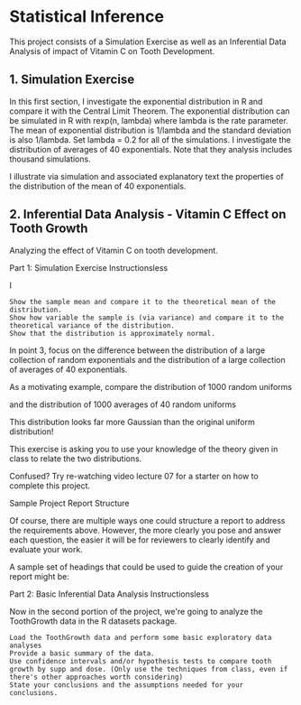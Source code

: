 # Statistical Inference
This project consists of a Simulation Exercise as well as an Inferential Data Analysis of impact of Vitamin C on Tooth Development.

## 1. Simulation Exercise

In this first section, I investigate the exponential distribution in R and compare it with the Central Limit Theorem. The exponential distribution can be simulated in R with rexp(n, lambda) where lambda is the rate parameter. The mean of exponential distribution is 1/lambda and the standard deviation is also 1/lambda. Set lambda = 0.2 for all of the simulations. I investigate the distribution of averages of 40 exponentials. Note that they analysis includes thousand simulations.

I illustrate via simulation and associated explanatory text the properties of the distribution of the mean of 40 exponentials. 

## 2. Inferential Data Analysis - Vitamin C Effect on Tooth Growth
Analyzing the effect of Vitamin C on tooth development.




Part 1: Simulation Exercise Instructionsless 

I

    Show the sample mean and compare it to the theoretical mean of the distribution.
    Show how variable the sample is (via variance) and compare it to the theoretical variance of the distribution.
    Show that the distribution is approximately normal.

In point 3, focus on the difference between the distribution of a large collection of random exponentials and the distribution of a large collection of averages of 40 exponentials.

As a motivating example, compare the distribution of 1000 random uniforms

and the distribution of 1000 averages of 40 random uniforms

This distribution looks far more Gaussian than the original uniform distribution!

This exercise is asking you to use your knowledge of the theory given in class to relate the two distributions.

Confused? Try re-watching video lecture 07 for a starter on how to complete this project.

Sample Project Report Structure

Of course, there are multiple ways one could structure a report to address the requirements above. However, the more clearly you pose and answer each question, the easier it will be for reviewers to clearly identify and evaluate your work.

A sample set of headings that could be used to guide the creation of your report might be:

    

Part 2: Basic Inferential Data Analysis Instructionsless 

Now in the second portion of the project, we're going to analyze the ToothGrowth data in the R datasets package.

    Load the ToothGrowth data and perform some basic exploratory data analyses
    Provide a basic summary of the data.
    Use confidence intervals and/or hypothesis tests to compare tooth growth by supp and dose. (Only use the techniques from class, even if there's other approaches worth considering)
    State your conclusions and the assumptions needed for your conclusions.
